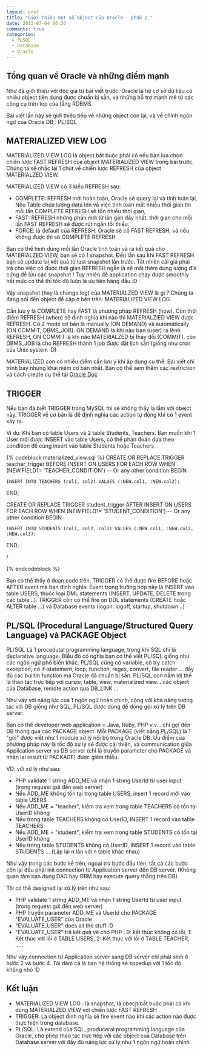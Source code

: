 ```yaml
---
layout: post
title: "Giới thiệu một số object của Oracle - phần 2 "
date: 2013-07-04 06:20
comments: true
categories: 
  - PLSQL 
  - Database 
  - Oracle
---
```



## Tổng quan về Oracle và những điểm mạnh 

Như đã giới thiệu với độc giả từ bài viết trước. Oracle là hệ cơ sở dữ liệu có nhiều object tiện dụng được chuẩn bị sẵn, và những hỗ trợ mạnh mẽ từ các công cụ trên top của tầng RDBMS.

Bài viết lần này sẽ giới thiệu tiếp về những object còn lại, và về chính ngôn ngữ của Oracle DB : PL/SQL



## MATERIALIZED VIEW LOG

MATERIALIZED VIEW LOG là object bắt buộc phải có nếu bạn lựa chọn chiến lược FAST REFRESH của object MATERIALIZED VIEW trong bài trước.
Chúng ta sẽ nhắc lại 1 chút về chiến lược REFRESH của object MATERIALZED VIEW.

MATERIALIZED VIEW có 3 kiểu REFRESH sau:

* COMPLETE: REFRESH mới hoàn toàn, Oracle sẽ query lại và tính toán lại, Nếu Table chứa lượng data lớn và việc tính toán mất nhiều thời gian thì mỗi lần COMPLETE REFRESH sẽ tốn nhiều thời gian,
* FAST: REFRESH những phần mới từ lần gần đây nhất. thời gian cho mỗi lần FAST REFRESH sẽ được rút ngắn tối thiểu.
* FORCE: là default của REFRESH. Oracle sẽ cố FAST REFRESH, và nếu không được thì sẽ COMPLETE REFRESH

Bạn có thể hình dung mỗi lần Oracle tính toán và ra kết quả cho MATERIALZED VIEW, bạn sẽ có 1 snapshot. 
Đến lần sau khi FAST REFRESH bạn sẽ update laị kết quả từ last snapshot lần trước. 
Tất nhiên cái giá phải trả cho việc có được thời gian REFRESH ngắn là sẽ mất thêm dung lượng đĩa cứng để lưu các snapshot ! 
Tuy nhiên để application chạy được smoothly hết mức có thể thì tốc độ luôn là ưu tiên hàng đầu :D

Vậy snapshot (hay là change log) của MATERIALZED VIEW là gì ? Chúng ta đang nói đến object đề cập ở bên trên: MATERIALIZED VIEW LOG

Cần lưu ý là COMPLETE hay FAST là phương pháp REFRESH (how). 
Còn thời điểm REFRESH (when) sẽ định nghĩa khi nào thì MATERIALZIED VIEW được REFRESH. Có 2 mode cơ bản là manually (ON DEMAND) và automatically (ON COMMIT, DBMS_JOB).
ON DEMAND là khi nào bạn (user) ra lệnh REFRESH, ON COMMIT là khi nào MATERIALZED bị thay đổi (COMMIT), còn DBMS_JOB là cho REFRESH thành 1 job được đặt lịch sẵn (giống như cron của Unix system :D) 

MATERIALIZED còn có nhiều điểm cần lưu ý khi áp dụng cụ thể. Bài viết chỉ trình bày những khái niệm cơ bản nhất. Bạn có thể xem thêm các restriction và cách create cụ thể tại [Oracle Doc](http://docs.oracle.com/cd/E11882_01/server.112/e10706/repmview.htm)
 


## TRIGGER

Nếu bạn đã biết TRIGGER trong MySQL thì sẽ không thấy lạ lẫm với obejct này. TRIGGER về cơ bản là để định nghĩa các action tự động khi có 1 event xảy ra.

Ví dụ: Khi bạn có table Users và 2 table Students, Teachers. Bạn muốn khi 1 User mới được INSERT vào table Users, có thể phán đoán dựa theo conđition để cùng insert vào table Students hoặc Teachers 

{% codeblock materialized_view.sql %}
CREATE OR REPLACE TRIGGER teacher_trigger
   BEFORE INSERT 
   ON USERS 
   FOR EACH ROW
   WHEN (NEW.FIELD1= 'TEACHER_CONDITION') -- Or any other condition
BEGIN

    INSERT INTO TEACHERS (col1, col2) VALUES (:NEW.col1, :NEW.col2);

END;

CREATE OR REPLACE TRIGGER student_trigger
   AFTER INSERT 
   ON USERS 
   FOR EACH ROW
   WHEN (NEW.FIELD1= 'STUDENT_CONDITION') -- Or any other condition
BEGIN

    INSERT INTO STUDENTS (col1, col2, col3) VALUES (:NEW.col1, :NEW.col2, :NEW.col3);

END;

/

{% endcodeblock %}
 

Bạn có thể thấy ở đoạn code trên, TRIGGER có thể được fire BEFORE hoặc AFTER event mà bạn định nghĩa. 
Event trong trường hợp này là INSERT vào table USERS, thuộc loại DML statements (INSERT, UPDATE, DELETE trong các table...). 
TRIGGER còn có thể fire on DDL statements (CREATE hoặc ALTER table ...) và Database events (logon. logoff, startup, shutdown ..)

## PL/SQL (Procedural Language/Structured Query Language) và PACKAGE Object 
PL/SQL Là 1 procedutal programming language, trong khi SQL chỉ là declarative language. 
Điều đó có nghĩa bạn có thể viết PL/SQL giống như các ngôn ngữ phổ biến khác. 
PL/SQL cũng có variable, có try catch exception, có if-statement, loop, function, regex, convert, file reader ... đẩy đủ các builtin function mà Oracle đã chuẩn bị sẵn. 
PL/SQL còn nắm lợi thế là thao tác trực tiếp với cursor, table, view, materialized view... các object của Database, remote action qua DB_LINK ... 

Như vậy với năng lực của 1 ngôn ngữ hoàn chỉnh, cộng với khả năng tương tác với DB giống như SQL, PL/SQL được dùng để đóng gói xử lý trên DB server.

Bạn có thể developer web application = Java, Ruby, PHP v.v... chỉ gọi đến DB thông qua các PACKAGE object. 
Mỗi PACKAGE (viết bằng PL/SQL) là 1 "gói" được viết như 1 module xử lỹ nội bộ trong Oracle DB. 
Ưu điểm của phương pháp này là tốc độ xử lý sẽ được cải thiện, và communication giữa Application server vs DB server (chỉ là truyền parameter cho PACKAGE và nhận lại result từ PACKAGE) được giảm thiểu. 
 
VD: với xử lý như sau:

* PHP validate 1 string ADD_ME và nhận 1 string UserId từ user input (trong request gửi đến web server)
* Nếu ADD_ME không tồn tại trong table USERS, insert 1 record mới vào table USERS
* Nếu ADD_ME = "teacher", kiểm tra xem trong table TEACHERS có tồn tại UserID không
* Nếu trong table TEACHERS không có UserID, INSERT 1 record vào table TEACHERS 
* Nếu ADD_ME = "student", kiểm tra xem trong table STUDENTS có tồn tại UserID không
* Nếu trong table STUDENTS không có UserID, INSERT 1 record vào table STUDENTS 
...
(Lặp lại n lần với n table khác nhau)

Như vậy trong các bước kể trên, ngoại trừ bước đầu tiên, tất cả các bước còn lại đều phải init connection từ Application server đến DB server. (Không quan tâm bạn dùng DAO hay ORM hay execute query thẳng trên DB)

Tôi có thể designed lại xử lý trên như sau:

* PHP validate 1 string ADD_ME và nhận 1 string UserId từ user input (trong request gửi đến web server)
* PHP truyền parameter ADD_ME và UserId cho PACKAGE "EVALUATE_USER" của Oracle
* "EVALUATE_USER" does all the stuff :D
* "EVALUATE_USER" trả kết quả về cho PHP : 0: kết thúc không có lỗi, 1: Kết thúc với lỗi ở TABLE USERS, 2: Kết thúc với lỗi ở TABLE TEACHER, .....

Như vậy connection từ Application server sang DB server chỉ phát sinh ở bước 2 và bước 4. Tôi dám cá là bạn hệ thống sẽ sppedup với 1 tốc độ không nhỏ :D 


## Kết luận
* MATERIALIZED VIEW LOG : là snapshot, là obecjt bắt buộc phải có khi dùng MATERIALZED VIEW với chiến lược FAST REFRESH .
* TRIGGER: Là object định nghĩa sẽ fire event nào khi các action nào được thực hiện trong database.
* PL/SQL: Là extend của SQL, produceral programming language của Oracle, cho phép thao tác trực tiếp với các object của Database trên Database server với đầy đủ năng lực xử lý như 1 ngôn ngữ hoàn chỉnh 
